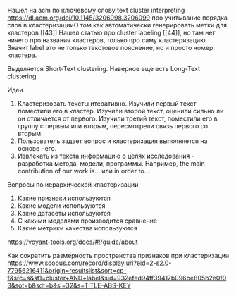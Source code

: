 
Нашел на acm по ключевому слову text cluster interpreting
https://dl.acm.org/doi/10.1145/3206098.3206099 про учитывание порядка слов в кластеризацииО том как автоматически генерировать метки для кластеров [[43]]
Нашел статью про cluster labeling [[44]], но там нет ничего про названия кластеров, только про саму кластеризацию. Значит label это не только текстовое пояснение, но и просто номер кластера.

Выделяется Short-Text clustering. Наверное еще есть Long-Text clustering.

Идеи.
1) Кластеризовать тексты итеративно. Изучили первый текст - поместили его в кластер. Изучили второй текст, оценили сильно ли он отличается от первого. Изучили третий текст, поместили его в группу с первым или вторым, пересмотрели связь первого со вторым.
2) Пользователь задает вопрос и кластеризация выполняется на основе него.
3) Извлекать из текста информацию о целях исследования - разработка метода, модели, программы. Например, the main contribution of our work is... или in order to...

Вопросы по иерархической кластеризации
1. Какие признаки используются
2. Какие модели используются
3. Какие датасеты используются
4. С какими моделями производится сравнение
5. Какие метрики качества используются

https://voyant-tools.org/docs/#!/guide/about

Как сократить размерность пространства признаков при кластеризации
https://www.scopus.com/record/display.uri?eid=2-s2.0-77956216411&origin=resultslist&sort=cp-f&src=s&st1=cluster+AND+label&sid=932efed94ff39417b096be805b2e0f03&sot=b&sdt=b&sl=32&s=TITLE-ABS-KEY